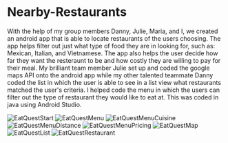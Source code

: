 # Nearby-Restaurants
With the help of my group members Danny, Julie, Maria, and I, we created an android app that is able to locate restaurants of the
users choosing. The app helps filter out just what type of food they are in looking for, such as: Mexican, Italian, and Vietnamese.
The app also helps the user decide how far they want the resteraunt to be and how costly they are willing to pay for their meal.
My brilliant team member Julie set up and coded the google maps API onto the android app while my other talented teammate Danny
coded the list in which the user is able to see in a list view what restaurants matched the user's criteria. I helped code the menu
in which the users can filter out the type of restaurant they would like to eat at. This was coded in java using Android Studio.



![EatQuestStart](https://user-images.githubusercontent.com/47703183/236341009-911b547a-406a-4984-b110-ed53a118a1e8.png)
![EatQuestMenu](https://user-images.githubusercontent.com/47703183/236341110-d2568903-f3bb-4921-bf62-fc12a712f884.png)
![EatQuestMenuCuisine](https://user-images.githubusercontent.com/47703183/236341126-b5032881-ecb2-4c2c-a389-fa604bb24872.png)
![EatQuestMenuDistance](https://user-images.githubusercontent.com/47703183/236341136-2d28f916-dffb-42b1-8c03-e8370504109f.png)
![EatQuestMenuPricing](https://user-images.githubusercontent.com/47703183/236341160-6047adc7-2b2e-4e57-8caf-e03dcfaa4c80.png)
![EatQuestMap](https://user-images.githubusercontent.com/47703183/236341187-cd640400-9f38-4655-be04-6a20c0f325c9.png)
![EatQuestList](https://user-images.githubusercontent.com/47703183/236341204-96b1a753-d350-47d8-994e-6f410d4ca5db.png)
![EatQuestRestaurant](https://user-images.githubusercontent.com/47703183/236341221-efc5ba3a-dad4-4d75-b344-e2f6984d2fa6.png)
